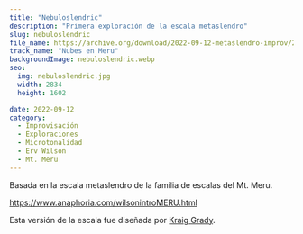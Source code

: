 ```yaml
---
title: "Nebuloslendric"
description: "Primera exploración de la escala metaslendro"
slug: nebuloslendric
file_name: https://archive.org/download/2022-09-12-metaslendro-improv/2022-09-12%20-%20metaslendro%20improv.wav
track_name: "Nubes en Meru"
backgroundImage: nebuloslendric.webp
seo:
  img: nebuloslendric.jpg
  width: 2834
  height: 1602

date: 2022-09-12
category:
  - Improvisación
  - Exploraciones
  - Microtonalidad
  - Erv Wilson
  - Mt. Meru
---
```


Basada en la escala metaslendro de la familia de escalas del Mt. Meru.

https://www.anaphoria.com/wilsonintroMERU.html

Esta versión de la escala fue diseñada por [Kraig Grady](https://anaphoria.com).
